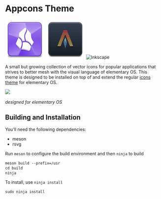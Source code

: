 # Appcons Theme

![Obsidian](./apps/64/obsidian.svg)
![Alacritty](./apps/64/com.alacritty.Alacritty.svg)
![Inkscape](./app/64/org.inkscape.Inkscape.svg)

A small but growing collection of vector icons for popular applications that strives to better mesh with the visual language of elementary OS.
This theme is designed to be installed on top of and extend the regular [icons theme](https://github.com/elementary/icons) for elementary OS.


<img src="https://github.com/wpkelso/appcons/assets/11094688/5c8fb765-61c3-4f79-a33d-46b5bd59c480" width="200">

_designed for elementary OS_

## Building and Installation

You'll need the following dependencies:

* meson
* rsvg

Run `meson` to configure the build environment and then `ninja` to build

    meson build --prefix=/usr
    cd build
    ninja

To install, use `ninja install`

    sudo ninja install
